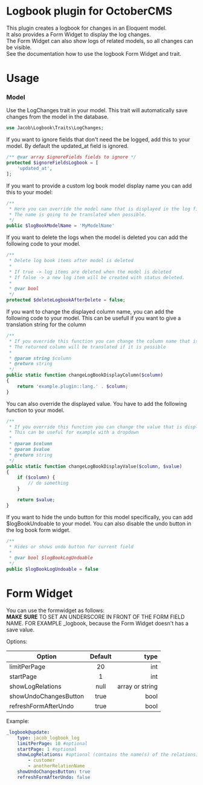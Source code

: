 Logbook plugin for OctoberCMS
=

This plugin creates a logbook for changes in an Eloquent model.<br/>
It also provides a Form Widget to display the log changes. <br/>
The Form Widget can also show logs of related models, so all changes can be visible. <br/>
See the documentation how to use the logbook Form Widget and trait.

Usage
=

### Model
Use the LogChanges trait in your model.
This trait will automatically save changes from the model in the database.

```php
use Jacob\Logbook\Traits\LogChanges;
```

If you want to ignore fields that don't need the be logged, add this to your model.
By default the updated_at field is ignored.
```php
/** @var array $ignoreFields fields to ignore */
protected $ignoreFieldsLogbook = [
    'updated_at',
];
```

If you want to provide a custom log book model display name you can add this to your model:
```php
/**
 * Here you can override the model name that is displayed in the log files.
 * The name is going to be translated when possible.
 */
public $logBookModelName = 'MyModelName'
```

If you want to delete the logs when the model is deleted you can add the following code to your model.

```php
/**
 * Delete log book items after model is deleted
 *
 * If true -> log items are deleted when the model is deleted
 * If false -> a new log item will be created with status deleted.
 *
 * @var bool
 */
protected $deleteLogbookAfterDelete = false;
```

If you want to change the displayed column name, you can add the following code to your model.
This can be usefull if you want to give a translation string for the column

```php
/**
 * If you override this function you can change the column name that is displayed in the log book
 * The returned column will be translated if it is possible
 *
 * @param string $column
 * @return string
 */
public static function changeLogBookDisplayColumn($column)
{
    return 'example.plugin::lang.' . $column;
}
```

You can also override the displayed value. You have to add the following function to your model.

```php
/**
 * If you override this function you can change the value that is displayed in the log book
 * This can be useful for example with a dropdown
 *
 * @param $column
 * @param $value
 * @return string
 */
public static function changeLogBookDisplayValue($column, $value)
{
    if ($column) {
        // do something
    }

    return $value;
}
```

If you want to hide the undo button for this model specifically, you can add $logBookUndoable to your model.
You can also disable the undo button in the log book form widget.

```php
/**
 * Hides or shows undo button for current field
 *
 * @var bool $logBookLogUndoable
 */
public $logBookLogUndoable = false
```

# Form Widget

You can use the formwidget as follows: <br/>
**MAKE** **SURE** TO SET AN UNDERSCORE IN FRONT OF THE FORM FIELD NAME. FOR EXAMPLE _logbook,
because the Form Widget doesn't has a save value.

Options: <br/>

| Option            | Default       | type      |
| ----------------- |:-------------:| ---------:|
| limitPerPage      | 20            | int       |
| startPage         | 1             | int       |
| showLogRelations  | null          | array or string |
| showUndoChangesButton| true       | bool      |
| refreshFormAfterUndo | true       | bool      |

Example:
```yaml
_logbook@update:
    type: jacob_logbook_log
    limitPerPage: 10 #optional
    startPage: 1 #optional
    showLogRelations: #optional (contains the name(s) of the relations)
        - customer
        - anotherRelationName
    showUndoChangesButton: true
    refreshFormAfterUndo: false
```